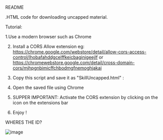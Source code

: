 README

.HTML code for downloading uncapped material. 

Tutorial:

1.Use a modern browser such as Chrome

2. Install a CORS Allow extension eg: https://chrome.google.com/webstore/detail/allow-cors-access-control/lhobafahddgcelffkeicbaginigeejlf or https://chromewebstore.google.com/detail/cross-domain-cors/mjhpgnbimicffchbodmgfnemoghjakai

3. Copy this script and save it as "SkillUncapped.html" :

4. Open the saved file using Chrome
    
5. SUPPER IMPORTANT: Activate the CORS extension by clicking on the icon on the extensions bar
   
7. Enjoy !


WHERES THE ID?

![image](https://github.com/user-attachments/assets/26cb1cbc-bd0f-4e5d-9fb2-f5119a57c00c)

